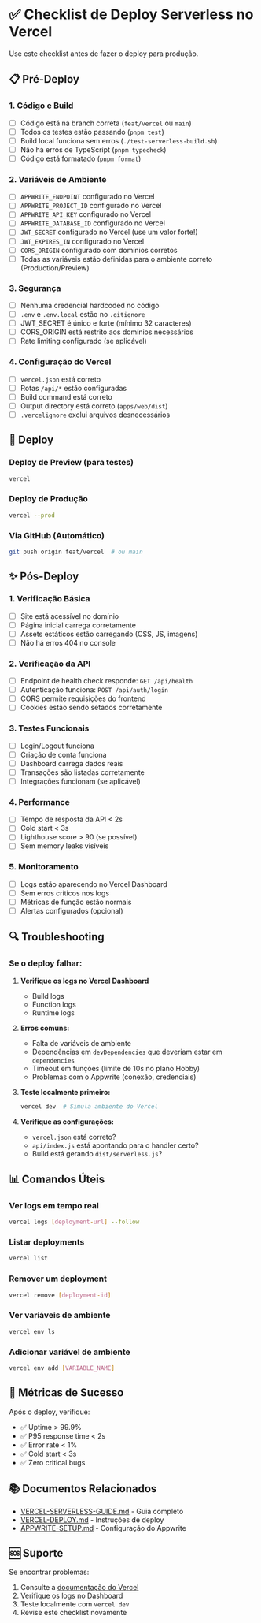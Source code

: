 # ✅ Checklist de Deploy Serverless no Vercel

Use este checklist antes de fazer o deploy para produção.

## 📋 Pré-Deploy

### 1. Código e Build
- [ ] Código está na branch correta (`feat/vercel` ou `main`)
- [ ] Todos os testes estão passando (`pnpm test`)
- [ ] Build local funciona sem erros (`./test-serverless-build.sh`)
- [ ] Não há erros de TypeScript (`pnpm typecheck`)
- [ ] Código está formatado (`pnpm format`)

### 2. Variáveis de Ambiente
- [ ] `APPWRITE_ENDPOINT` configurado no Vercel
- [ ] `APPWRITE_PROJECT_ID` configurado no Vercel
- [ ] `APPWRITE_API_KEY` configurado no Vercel
- [ ] `APPWRITE_DATABASE_ID` configurado no Vercel
- [ ] `JWT_SECRET` configurado no Vercel (use um valor forte!)
- [ ] `JWT_EXPIRES_IN` configurado no Vercel
- [ ] `CORS_ORIGIN` configurado com domínios corretos
- [ ] Todas as variáveis estão definidas para o ambiente correto (Production/Preview)

### 3. Segurança
- [ ] Nenhuma credencial hardcoded no código
- [ ] `.env` e `.env.local` estão no `.gitignore`
- [ ] JWT_SECRET é único e forte (mínimo 32 caracteres)
- [ ] CORS_ORIGIN está restrito aos domínios necessários
- [ ] Rate limiting configurado (se aplicável)

### 4. Configuração do Vercel
- [ ] `vercel.json` está correto
- [ ] Rotas `/api/*` estão configuradas
- [ ] Build command está correto
- [ ] Output directory está correto (`apps/web/dist`)
- [ ] `.vercelignore` exclui arquivos desnecessários

## 🚀 Deploy

### Deploy de Preview (para testes)
```bash
vercel
```

### Deploy de Produção
```bash
vercel --prod
```

### Via GitHub (Automático)
```bash
git push origin feat/vercel  # ou main
```

## ✨ Pós-Deploy

### 1. Verificação Básica
- [ ] Site está acessível no domínio
- [ ] Página inicial carrega corretamente
- [ ] Assets estáticos estão carregando (CSS, JS, imagens)
- [ ] Não há erros 404 no console

### 2. Verificação da API
- [ ] Endpoint de health check responde: `GET /api/health`
- [ ] Autenticação funciona: `POST /api/auth/login`
- [ ] CORS permite requisições do frontend
- [ ] Cookies estão sendo setados corretamente

### 3. Testes Funcionais
- [ ] Login/Logout funciona
- [ ] Criação de conta funciona
- [ ] Dashboard carrega dados reais
- [ ] Transações são listadas corretamente
- [ ] Integrações funcionam (se aplicável)

### 4. Performance
- [ ] Tempo de resposta da API < 2s
- [ ] Cold start < 3s
- [ ] Lighthouse score > 90 (se possível)
- [ ] Sem memory leaks visíveis

### 5. Monitoramento
- [ ] Logs estão aparecendo no Vercel Dashboard
- [ ] Sem erros críticos nos logs
- [ ] Métricas de função estão normais
- [ ] Alertas configurados (opcional)

## 🔍 Troubleshooting

### Se o deploy falhar:

1. **Verifique os logs no Vercel Dashboard**
   - Build logs
   - Function logs
   - Runtime logs

2. **Erros comuns:**
   - Falta de variáveis de ambiente
   - Dependências em `devDependencies` que deveriam estar em `dependencies`
   - Timeout em funções (limite de 10s no plano Hobby)
   - Problemas com o Appwrite (conexão, credenciais)

3. **Teste localmente primeiro:**
   ```bash
   vercel dev  # Simula ambiente do Vercel
   ```

4. **Verifique as configurações:**
   - `vercel.json` está correto?
   - `api/index.js` está apontando para o handler certo?
   - Build está gerando `dist/serverless.js`?

## 📊 Comandos Úteis

### Ver logs em tempo real
```bash
vercel logs [deployment-url] --follow
```

### Listar deployments
```bash
vercel list
```

### Remover um deployment
```bash
vercel remove [deployment-id]
```

### Ver variáveis de ambiente
```bash
vercel env ls
```

### Adicionar variável de ambiente
```bash
vercel env add [VARIABLE_NAME]
```

## 🎯 Métricas de Sucesso

Após o deploy, verifique:
- ✅ Uptime > 99.9%
- ✅ P95 response time < 2s
- ✅ Error rate < 1%
- ✅ Cold start < 3s
- ✅ Zero critical bugs

## 📚 Documentos Relacionados

- [VERCEL-SERVERLESS-GUIDE.md](./VERCEL-SERVERLESS-GUIDE.md) - Guia completo
- [VERCEL-DEPLOY.md](../VERCEL-DEPLOY.md) - Instruções de deploy
- [APPWRITE-SETUP.md](../APPWRITE-SETUP.md) - Configuração do Appwrite

## 🆘 Suporte

Se encontrar problemas:
1. Consulte a [documentação do Vercel](https://vercel.com/docs)
2. Verifique os logs no Dashboard
3. Teste localmente com `vercel dev`
4. Revise este checklist novamente
